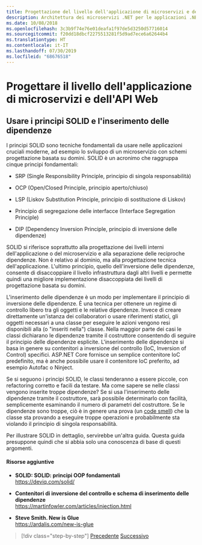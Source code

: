 ```yaml
---
title: Progettazione del livello dell'applicazione di microservizi e dell'API Web
description: Architettura dei microservizi .NET per le applicazioni .NET in contenitori | Brevi cenni sui principi SOLID per la progettazione del livello dell'applicazione.
ms.date: 10/08/2018
ms.openlocfilehash: 3c3b9f74e76e01deafa1f97de5d3250d57716014
ms.sourcegitcommit: f20dd18dbcf2275513281f5d9ad7ece6a62644b4
ms.translationtype: HT
ms.contentlocale: it-IT
ms.lasthandoff: 07/30/2019
ms.locfileid: "68676518"
---
```

# <a name="design-the-microservice-application-layer-and-web-api"></a>Progettare il livello dell'applicazione di microservizi e dell'API Web

## <a name="use-solid-principles-and-dependency-injection"></a>Usare i principi SOLID e l'inserimento delle dipendenze

I principi SOLID sono tecniche fondamentali da usare nelle applicazioni cruciali moderne, ad esempio lo sviluppo di un microservizio con schemi progettazione basata su domini. SOLID è un acronimo che raggruppa cinque principi fondamentali:

- SRP (Single Responsibility Principle, principio di singola responsabilità)

- OCP (Open/Closed Principle, principio aperto/chiuso)

- LSP (Liskov Substitution Principle, principio di sostituzione di Liskov)

- Principio di segregazione delle interfacce (Interface Segregation Principle)

- DIP (Dependency Inversion Principle, principio di inversione delle dipendenze)

SOLID si riferisce soprattutto alla progettazione dei livelli interni dell'applicazione o del microservizio e alla separazione delle reciproche dipendenze. Non è relativo al dominio, ma alla progettazione tecnica dell'applicazione. L'ultimo principio, quello dell'inversione delle dipendenze, consente di disaccoppiare il livello infrastruttura dagli altri livelli e permette quindi una migliore implementazione disaccoppiata dei livelli di progettazione basata su domini.

L'inserimento delle dipendenze è un modo per implementare il principio di inversione delle dipendenze. È una tecnica per ottenere un regime di controllo libero tra gli oggetti e le relative dipendenze. Invece di creare direttamente un'istanza dei collaboratori o usare riferimenti statici, gli oggetti necessari a una classe per eseguire le azioni vengono resi disponibili alla (o "inseriti nella") classe. Nella maggior parte dei casi le classi dichiarano le dipendenze tramite il costruttore consentendo di seguire il principio delle dipendenze esplicite. L'inserimento delle dipendenze si basa in genere su contenitori a inversione del controllo (IoC, Inversion of Control) specifici. ASP.NET Core fornisce un semplice contenitore IoC predefinito, ma è anche possibile usare il contenitore IoC preferito, ad esempio Autofac o Ninject.

Se si seguono i principi SOLID, le classi tenderanno a essere piccole, con refactoring corretto e facili da testare. Ma come sapere se nelle classi vengono inserite troppe dipendenze? Se si usa l'inserimento delle dipendenze tramite il costruttore, sarà possibile determinarlo con facilità, semplicemente esaminando il numero di parametri del costruttore. Se le dipendenze sono troppe, ciò è in genere una prova (un [code smell](https://deviq.com/code-smells/)) che la classe sta provando a eseguire troppe operazioni e probabilmente sta violando il principio di singola responsabilità.

Per illustrare SOLID in dettaglio, servirebbe un'altra guida. Questa guida presuppone quindi che si abbia solo una conoscenza di base di questi argomenti.

#### <a name="additional-resources"></a>Risorse aggiuntive

- **SOLID: SOLID: principi OOP fondamentali** \
  <https://deviq.com/solid/>

- **Contenitori di inversione del controllo e schema di inserimento delle dipendenze** \
  <https://martinfowler.com/articles/injection.html>

- **Steve Smith. New is Glue** \
  <https://ardalis.com/new-is-glue>

> [!div class="step-by-step"]
> [Precedente](nosql-database-persistence-infrastructure.md)
> [Successivo](microservice-application-layer-implementation-web-api.md)
